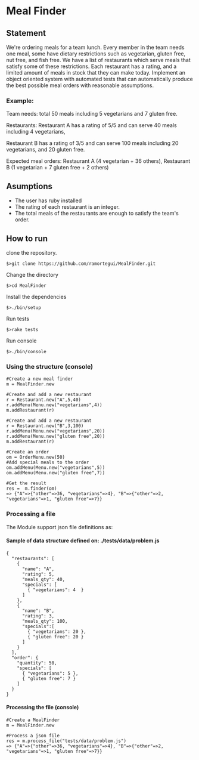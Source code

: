 # Meal Finder

## Statement

We're ordering meals for a team lunch. Every member in the team needs one meal, some have dietary restrictions such as vegetarian, gluten free, nut free, and fish free. We have a list of restaurants which serve meals that satisfy some of these restrictions. Each restaurant has a rating, and a limited amount of meals in stock that they can make today. Implement an object oriented system with automated tests that can automatically produce the best possible meal orders with reasonable assumptions.

### Example:

Team needs: total 50 meals including 5 vegetarians and 7 gluten free.

Restaurants: Restaurant A has a rating of 5/5 and can serve 40 meals including 4 vegetarians,

Restaurant B has a rating of 3/5 and can serve 100 meals including 20 vegetarians, and 20 gluten free.

Expected meal orders: Restaurant A (4 vegetarian + 36 others), Restaurant B (1 vegetarian + 7 gluten free + 2 others)

## Asumptions

- The user has ruby installed
- The rating of each restaurant is an integer.
- The total meals of the restaurants are enough to satisfy the team's order.

## How to run

clone the repository.

    $>git clone https://github.com/ramortegui/MealFinder.git

Change the directory

    $>cd MealFinder

Install the dependencies

    $>./bin/setup

Run tests

    $>rake tests

Run console

    $>./bin/console

### Using the structure (console)

    #Create a new meal finder
    m = MealFinder.new
    
    #Create and add a new restaurant
    r = Restaurant.new("A",5,40)
    r.addMenu(Menu.new("vegetarians",4))
    m.addRestaurant(r)
    
    #Create and add a new restaurant
    r = Restaurant.new("B",3,100)
    r.addMenu(Menu.new("vegetarians",20))
    r.addMenu(Menu.new("gluten free",20))
    m.addRestaurant(r)

    #Create an order
    om = OrderMenu.new(50)
    #Add special meals to the order
    om.addMenu(Menu.new("vegetarians",5))
    om.addMenu(Menu.new("gluten free",7))

    #Get the result
    res =  m.finder(om)
    => {"A"=>{"other"=>36, "vegetarians"=>4}, "B"=>{"other"=>2, "vegetarians"=>1, "gluten free"=>7}} 


### Processing a file

The Module support json file definitions as:

#### Sample of data structure defined on: ./tests/data/problem.js
```
{
  "restaurants": [
    {
      "name": "A",
      "rating": 5,
      "meals_qty": 40,
      "specials": [
        { "vegetarians": 4  }
      ]
    },
    {
      "name": "B",
      "rating": 3,
      "meals_qty": 100,
      "specials":[
        { "vegetarians": 20 },
        { "gluten free": 20 }
      ]
    }
  ],
  "order": {
    "quantity": 50,
    "specials": [
      { "vegetarians": 5 },
      { "gluten free": 7 }
    ]
  }
}
```
#### Processing the file (console)

    #Create a MealFinder
    m = MealFinder.new
    
    #Process a json file
    res = m.process_file("tests/data/problem.js")
    => {"A"=>{"other"=>36, "vegetarians"=>4}, "B"=>{"other"=>2, "vegetarians"=>1, "gluten free"=>7}} 
